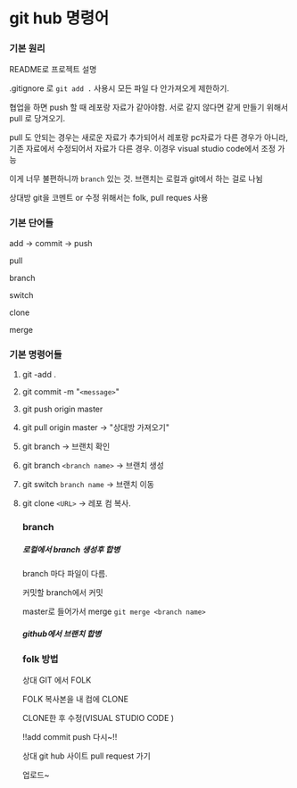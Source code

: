 # git hub 명령어



### 기본 원리

README로 프로젝트 설명

.gitignore 로 `git add .` 사용시 모든 파일 다 안가져오게 제한하기.



협업을 하면 push 할 때 레포랑 자료가 같아야함. 서로 같지 않다면 같게 만들기 위해서 pull 로 당겨오기.

pull 도 안되는 경우는 새로운 자료가 추가되어서 레포랑 pc자료가 다른 경우가 아니라, 기존 자료에서 수정되어서 자료가 다른 경우. 이경우 visual studio code에서 조정 가능

이게 너무 불편하니까 `branch` 있는 것. 브랜치는 로컬과 git에서 하는 걸로 나뉨

상대방 git을 코멘트 or 수정 위해서는 folk, pull reques 사용



### 기본 단어들



add -> commit -> push

pull

branch

switch

clone

merge



### 기본 명령어들



1. git -add .

2. git commit -m "`<message>`"
3. git push origin master

4. git pull origin master -> "상대방 가져오기"

5. git branch -> 브랜치 확인

6. git branch `<branch name>` -> 브랜치 생성

7. git switch `branch name` -> 브랜치 이동

8. git clone `<URL>` -> 레포 컴 복사.

   

   ### branch

   

   ##### 로컬에서 branch 생성후 합병

   

   branch 마다 파일이 다름.

   

   커밋할 branch에서 커밋

   

   master로 들어가서 merge `git merge <branch name>`

   

   ##### github에서 브랜치 합병

   

   ### folk 방법

   

   상대 GIT 에서 FOLK

   

   FOLK 복사본을 내 컴에 CLONE

   

   CLONE한 후 수정(VISUAL STUDIO CODE )

   !!add commit push 다시~!!

   

   상대 git hub 사이트 pull request 가기

   

   업로드~

   

   

   

   

   

   